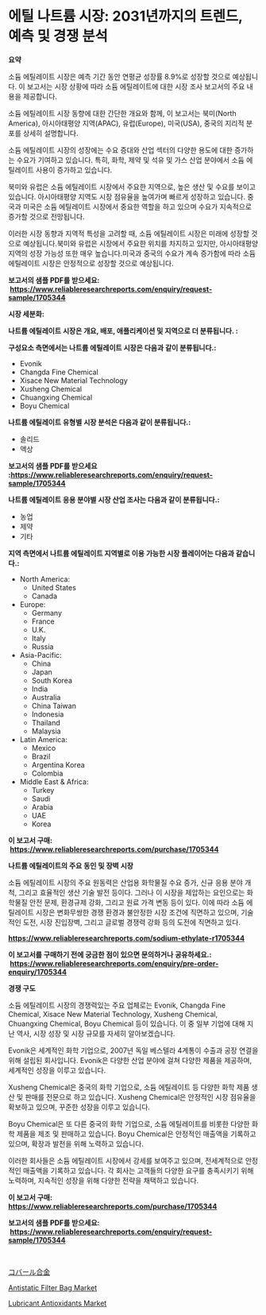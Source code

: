 <p><h1>에틸 나트륨 시장: 2031년까지의 트렌드, 예측 및 경쟁 분석</h1></p><p><strong>요약</strong></p>
<p><p>소듐 에틸레이트 시장은 예측 기간 동안 연평균 성장률 8.9%로 성장할 것으로 예상됩니다. 이 보고서는 시장 상황에 따라 소듐 에틸레이트에 대한 시장 조사 보고서의 주요 내용을 제공합니다.</p><p>소듐 에틸레이트 시장 동향에 대한 간단한 개요와 함께, 이 보고서는 북미(North America), 아시아태평양 지역(APAC), 유럽(Europe), 미국(USA), 중국의 지리적 분포를 상세히 설명합니다.</p><p>소듐 에틸레이트 시장의 성장에는 수요 증대와 산업 섹터의 다양한 용도에 대한 증가하는 수요가 기여하고 있습니다. 특히, 화학, 제약 및 석유 및 가스 산업 분야에서 소듐 에틸레이트 사용이 증가하고 있습니다.</p><p>북미와 유럽은 소듐 에틸레이트 시장에서 주요한 지역으로, 높은 생산 및 수요를 보이고 있습니다. 아시아태평양 지역도 시장 점유율을 높여가며 빠르게 성장하고 있습니다. 중국과 미국은 소듐 에틸레이트 시장에서 중요한 역할을 하고 있으며 수요가 지속적으로 증가할 것으로 전망됩니다.</p><p>이러한 시장 동향과 지역적 특성을 고려할 때, 소듐 에틸레이트 시장은 미래에 성장할 것으로 예상됩니다.북미와 유럽은 시장에서 주요한 위치를 차지하고 있지만, 아시아태평양 지역의 성장 가능성 또한 매우 높습니다.미국과 중국의 수요가 계속 증가함에 따라 소듐 에틸레이트 시장은 안정적으로 성장할 것으로 예상됩니다.</p></p>
<p><strong>보고서의 샘플 PDF를 받으세요: &nbsp;<a href="https://www.reliableresearchreports.com/enquiry/request-sample/1705344">https://www.reliableresearchreports.com/enquiry/request-sample/1705344</a></strong></p>
<p><strong>시장 세분화:</strong></p>
<p><strong> 나트륨 에틸레이트 시장은 개요, 배포, 애플리케이션 및 지역으로 더 분류됩니다. :</strong></p>
<p><strong>구성요소 측면에서는 나트륨 에틸레이트 시장은 다음과 같이 분류됩니다.:</strong></p>
<p><ul><li>Evonik</li><li>Changda Fine Chemical</li><li>Xisace New Material Technology</li><li>Xusheng Chemical</li><li>Chuangxing Chemical</li><li>Boyu Chemical</li></ul></p>
<p><strong> 나트륨 에틸레이트 유형별 시장 분석은 다음과 같이 분류됩니다.:</strong></p>
<p><ul><li>솔리드</li><li>액상</li></ul></p>
<p><strong>보고서의 샘플 PDF를 받으세요 :<a href="https://www.reliableresearchreports.com/enquiry/request-sample/1705344">https://www.reliableresearchreports.com/enquiry/request-sample/1705344</a></strong></p>
<p><strong> 나트륨 에틸레이트 응용 분야별 시장 산업 조사는 다음과 같이 분류됩니다.:</strong></p>
<p><ul><li>농업</li><li>제약</li><li>기타</li></ul></p>
<p><strong>지역 측면에서 나트륨 에틸레이트 지역별로 이용 가능한 시장 플레이어는 다음과 같습니다.:</strong></p>
<p><ul>
    <li>
        North America:
        <ul>
            <li>United States</li>
            <li>Canada</li>
        </ul>
    </li>
    <li>
        Europe:
        <ul>
            <li>Germany</li>
            <li>France</li>
            <li>U.K.</li>
            <li>Italy</li>
            <li>Russia</li>
        </ul>
    </li>
    <li>
        Asia-Pacific:
        <ul>
            <li>China</li>
            <li>Japan</li>
            <li>South Korea</li>
            <li>India</li>
            <li>Australia</li>
            <li>China Taiwan</li>
            <li>Indonesia</li>
            <li>Thailand</li>
            <li>Malaysia</li>
        </ul>
    </li>
    <li>
        Latin America:
        <ul>
            <li>Mexico</li>
            <li>Brazil</li>
            <li>Argentina Korea</li>
            <li>Colombia</li>
        </ul>
    </li>
    <li>
        Middle East & Africa:
        <ul>
            <li>Turkey</li>
            <li>Saudi</li>
            <li>Arabia</li>
            <li>UAE</li>
            <li>Korea</li>
        </ul>
    </li>
    </ul></p>
<p><strong>이 보고서 구매: &nbsp;<a href="https://www.reliableresearchreports.com/purchase/1705344">https://www.reliableresearchreports.com/purchase/1705344</a></strong></p>
<p><strong>나트륨 에틸레이트의 주요 동인 및 장벽 시장</strong></p>
<p><p>소듐 에틸레이트 시장의 주요 원동력은 산업용 화학물질 수요 증가, 신규 응용 분야 개척, 그리고 효율적인 생산 기술 발전 등이다. 그러나 이 시장을 제압하는 요인으로는 화학물질 안전 문제, 환경규제 강화, 그리고 원료 가격 변동 등이 있다. 이에 따라 소듐 에틸레이트 시장은 변화무쌍한 경쟁 환경과 불안정한 시장 조건에 직면하고 있으며, 기술적인 도전, 시장 진입장벽, 그리고 글로벌 경쟁력 강화 등의 도전에 직면하고 있다.</p></p>
<p><strong><a href="https://www.reliableresearchreports.com/sodium-ethylate-r1705344">https://www.reliableresearchreports.com/sodium-ethylate-r1705344</a></strong></p>
<p><strong>이 보고서를 구매하기 전에 궁금한 점이 있으면 문의하거나 공유하세요.: &nbsp;<a href="https://www.reliableresearchreports.com/enquiry/pre-order-enquiry/1705344">https://www.reliableresearchreports.com/enquiry/pre-order-enquiry/1705344</a></strong></p>
<p><strong>경쟁 구도</strong></p>
<p><p>소듐 에틸레이트 시장의 경쟁력있는 주요 업체로는 Evonik, Changda Fine Chemical, Xisace New Material Technology, Xusheng Chemical, Chuangxing Chemical, Boyu Chemical 등이 있습니다. 이 중 일부 기업에 대해 지난 역사, 시장 성장 및 시장 규모를 자세히 알아보겠습니다.</p><p>Evonik은 세계적인 화학 기업으로, 2007년 독일 베스텔라 4계통이 수출과 공장 연결을 위해 설립된 회사입니다. Evonik은 다양한 산업 분야에 걸쳐 다양한 제품을 제공하며, 세계적인 성장을 이루고 있습니다.</p><p>Xusheng Chemical은 중국의 화학 기업으로, 소듐 에틸레이트 등 다양한 화학 제품 생산 및 판매를 전문으로 하고 있습니다. Xusheng Chemical은 안정적인 시장 점유율을 확보하고 있으며, 꾸준한 성장을 이루고 있습니다.</p><p>Boyu Chemical은 또 다른 중국의 화학 기업으로, 소듐 에틸레이트를 비롯한 다양한 화학 제품을 제조 및 판매하고 있습니다. Boyu Chemical은 안정적인 매출액을 기록하고 있으며, 확장과 발전을 위해 노력하고 있습니다.</p><p>이러한 회사들은 소듐 에틸레이트 시장에서 강세를 보여주고 있으며, 전세계적으로 안정적인 매출액을 기록하고 있습니다. 각 회사는 고객들의 다양한 요구를 충족시키기 위해 노력하며, 지속적인 성장을 위해 다양한 전략을 채택하고 있습니다.</p></p>
<p><strong>이 보고서 구매: &nbsp; <a href="https://www.reliableresearchreports.com/purchase/1705344">https://www.reliableresearchreports.com/purchase/1705344</a></strong></p>
<p><strong>보고서의 샘플 PDF를 받으세요: &nbsp;<a href="https://www.reliableresearchreports.com/enquiry/request-sample/1705344">https://www.reliableresearchreports.com/enquiry/request-sample/1705344</a></strong><strong></strong></p>
<p>&nbsp;</p>
<p><p><a href="https://github.com/lily-u-genius/Market-Research-Report-List-1/blob/main/932541625672.md">コバール合金</a></p><p><a href="https://www.linkedin.com/pulse/decoding-antistatic-filter-bag-market-deep-dive-latest-gqkre?trackingId=8UDgO3qUbVBT3hWrVRNMuA%3D%3D">Antistatic Filter Bag Market</a></p><p><a href="https://www.linkedin.com/pulse/lubricant-antioxidants-market-size-evaluating-its-trends-growth-sszme?trackingId=zAgnOy3SYdm8OffrcgZqrA%3D%3D">Lubricant Antioxidants Market</a></p></p>